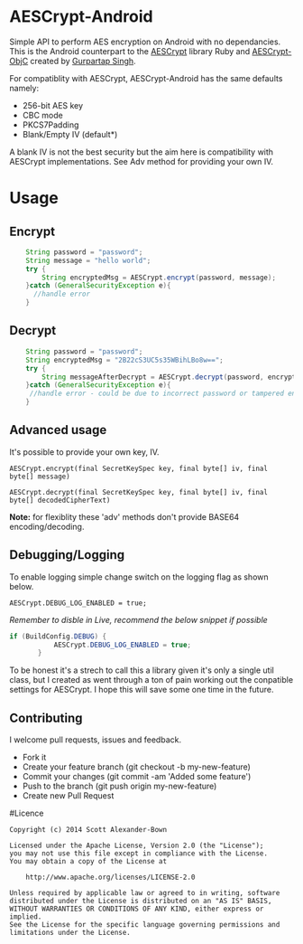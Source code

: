 AESCrypt-Android
================

Simple API to perform AES encryption on Android with no dependancies. This is the Android counterpart to the [AESCrypt](https://github.com/Gurpartap/aescrypt) library Ruby and [AESCrypt-ObjC](http://github.com/Gurpartap/AESCrypt-ObjC) created by [Gurpartap Singh](https://github.com/Gurpartap).  

For compatiblity with AESCrypt, AESCrypt-Android has the same defaults namely: 

 * 256-bit AES key
 * CBC mode
 * PKCS7Padding
 * Blank/Empty IV (default*)


A blank IV is not the best security but the aim here is compatibility with AESCrypt implementations. See Adv method for providing your own IV.


# Usage

## Encrypt

```java
	String password = "password";
	String message = "hello world";	
	try {
    	String encryptedMsg = AESCrypt.encrypt(password, message);
    }catch (GeneralSecurityException e){
      //handle error
	}
```

## Decrypt

```java
	String password = "password";
    String encryptedMsg = "2B22cS3UC5s35WBihLBo8w==";
	try {
        String messageAfterDecrypt = AESCrypt.decrypt(password, encryptedMsg);
    }catch (GeneralSecurityException e){
	 //handle error - could be due to incorrect password or tampered encryptedMsg
    }
```

## Advanced usage

It's possible to provide your own key, IV. 

`AESCrypt.encrypt(final SecretKeySpec key, final byte[] iv, final byte[] message)`

`AESCrypt.decrypt(final SecretKeySpec key, final byte[] iv, final byte[] decodedCipherText)`


**Note:** for flexiblity these 'adv' methods don't provide BASE64 encoding/decoding.


## Debugging/Logging

To enable logging simple change switch on the logging flag as shown below.   

`AESCrypt.DEBUG_LOG_ENABLED = true;`

*Remember to disble in Live, recommend the below snippet if possible*


```java
if (BuildConfig.DEBUG) {
           AESCrypt.DEBUG_LOG_ENABLED = true;
       }
```
       
       

To be honest it's a strech to call this a library given it's only a single util class, but I created as went through a ton of pain working out the conpatible settings for AESCrypt. I hope this will save some one time in the future. 



## Contributing

I welcome pull requests, issues and feedback.  

- Fork it
- Create your feature branch (git checkout -b my-new-feature)
- Commit your changes (git commit -am 'Added some feature')
- Push to the branch (git push origin my-new-feature)
- Create new Pull Request


#Licence

    Copyright (c) 2014 Scott Alexander-Bown
    
    Licensed under the Apache License, Version 2.0 (the "License");
    you may not use this file except in compliance with the License.
    You may obtain a copy of the License at
    
        http://www.apache.org/licenses/LICENSE-2.0
    
    Unless required by applicable law or agreed to in writing, software
    distributed under the License is distributed on an "AS IS" BASIS,
    WITHOUT WARRANTIES OR CONDITIONS OF ANY KIND, either express or implied.
    See the License for the specific language governing permissions and
    limitations under the License.